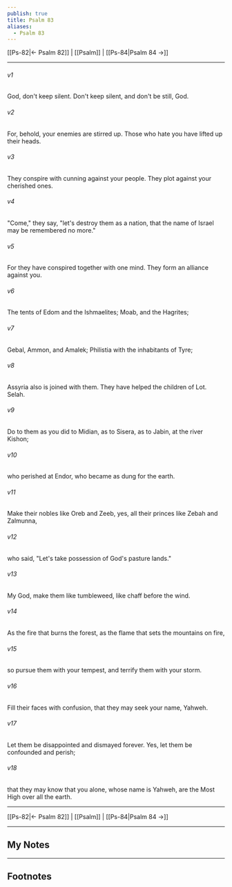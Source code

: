 ```yaml
---
publish: true
title: Psalm 83
aliases:
  - Psalm 83
---
```


[[Ps-82|← Psalm 82]] | [[Psalm]] | [[Ps-84|Psalm 84 →]]
***



###### v1 
God, don't keep silent. Don't keep silent, and don't be still, God. 

###### v2 
For, behold, your enemies are stirred up. Those who hate you have lifted up their heads. 

###### v3 
They conspire with cunning against your people. They plot against your cherished ones. 

###### v4 
"Come," they say, "let's destroy them as a nation, that the name of Israel may be remembered no more." 

###### v5 
For they have conspired together with one mind. They form an alliance against you. 

###### v6 
The tents of Edom and the Ishmaelites; Moab, and the Hagrites; 

###### v7 
Gebal, Ammon, and Amalek; Philistia with the inhabitants of Tyre; 

###### v8 
Assyria also is joined with them. They have helped the children of Lot. Selah. 

###### v9 
Do to them as you did to Midian, as to Sisera, as to Jabin, at the river Kishon; 

###### v10 
who perished at Endor, who became as dung for the earth. 

###### v11 
Make their nobles like Oreb and Zeeb, yes, all their princes like Zebah and Zalmunna, 

###### v12 
who said, "Let's take possession of God's pasture lands." 

###### v13 
My God, make them like tumbleweed, like chaff before the wind. 

###### v14 
As the fire that burns the forest, as the flame that sets the mountains on fire, 

###### v15 
so pursue them with your tempest, and terrify them with your storm. 

###### v16 
Fill their faces with confusion, that they may seek your name, Yahweh. 

###### v17 
Let them be disappointed and dismayed forever. Yes, let them be confounded and perish; 

###### v18 
that they may know that you alone, whose name is Yahweh, are the Most High over all the earth.

***
[[Ps-82|← Psalm 82]] | [[Psalm]] | [[Ps-84|Psalm 84 →]]

---
## My Notes

---
## Footnotes